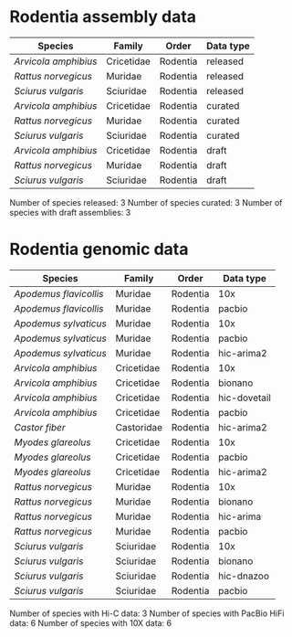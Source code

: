 # Rodentia assembly data

| Species | Family | Order | Data type |
| -- | --- | --- | --- |
| *Arvicola amphibius* | Cricetidae | Rodentia | released |
| *Rattus norvegicus* | Muridae | Rodentia | released |
| *Sciurus vulgaris* | Sciuridae | Rodentia | released |
| *Arvicola amphibius* | Cricetidae | Rodentia | curated |
| *Rattus norvegicus* | Muridae | Rodentia | curated |
| *Sciurus vulgaris* | Sciuridae | Rodentia | curated |
| *Arvicola amphibius* | Cricetidae | Rodentia | draft |
| *Rattus norvegicus* | Muridae | Rodentia | draft |
| *Sciurus vulgaris* | Sciuridae | Rodentia | draft |

Number of species released: 3
Number of species curated: 3
Number of species with draft assemblies: 3

# Rodentia genomic data

| Species | Family | Order | Data type |
| -- | --- | --- | --- |
| *Apodemus flavicollis* | Muridae | Rodentia | 10x |
| *Apodemus flavicollis* | Muridae | Rodentia | pacbio |
| *Apodemus sylvaticus* | Muridae | Rodentia | 10x |
| *Apodemus sylvaticus* | Muridae | Rodentia | pacbio |
| *Apodemus sylvaticus* | Muridae | Rodentia | hic-arima2 |
| *Arvicola amphibius* | Cricetidae | Rodentia | 10x |
| *Arvicola amphibius* | Cricetidae | Rodentia | bionano |
| *Arvicola amphibius* | Cricetidae | Rodentia | hic-dovetail |
| *Arvicola amphibius* | Cricetidae | Rodentia | pacbio |
| *Castor fiber* | Castoridae | Rodentia | hic-arima2 |
| *Myodes glareolus* | Cricetidae | Rodentia | 10x |
| *Myodes glareolus* | Cricetidae | Rodentia | pacbio |
| *Myodes glareolus* | Cricetidae | Rodentia | hic-arima2 |
| *Rattus norvegicus* | Muridae | Rodentia | 10x |
| *Rattus norvegicus* | Muridae | Rodentia | bionano |
| *Rattus norvegicus* | Muridae | Rodentia | hic-arima |
| *Rattus norvegicus* | Muridae | Rodentia | pacbio |
| *Sciurus vulgaris* | Sciuridae | Rodentia | 10x |
| *Sciurus vulgaris* | Sciuridae | Rodentia | bionano |
| *Sciurus vulgaris* | Sciuridae | Rodentia | hic-dnazoo |
| *Sciurus vulgaris* | Sciuridae | Rodentia | pacbio |

Number of species with Hi-C data: 3
Number of species with PacBio HiFi data: 6
Number of species with 10X data: 6
